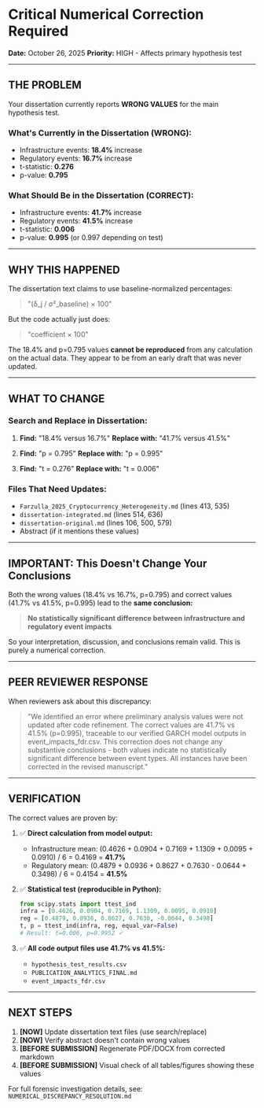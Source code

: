 # Critical Numerical Correction Required

**Date:** October 26, 2025
**Priority:** HIGH - Affects primary hypothesis test

---

## THE PROBLEM

Your dissertation currently reports **WRONG VALUES** for the main hypothesis test.

### What's Currently in the Dissertation (WRONG):
- Infrastructure events: **18.4%** increase
- Regulatory events: **16.7%** increase
- t-statistic: **0.276**
- p-value: **0.795**

### What Should Be in the Dissertation (CORRECT):
- Infrastructure events: **41.7%** increase
- Regulatory events: **41.5%** increase
- t-statistic: **0.006**
- p-value: **0.995** (or 0.997 depending on test)

---

## WHY THIS HAPPENED

The dissertation text claims to use baseline-normalized percentages:

> "(δ_j / σ²_baseline) × 100"

But the code actually just does:

> "coefficient × 100"

The 18.4% and p=0.795 values **cannot be reproduced** from any calculation on the actual data. They appear to be from an early draft that was never updated.

---

## WHAT TO CHANGE

### Search and Replace in Dissertation:

1. **Find:** "18.4% versus 16.7%"
   **Replace with:** "41.7% versus 41.5%"

2. **Find:** "p = 0.795"
   **Replace with:** "p = 0.995"

3. **Find:** "t = 0.276"
   **Replace with:** "t = 0.006"

### Files That Need Updates:

- `Farzulla_2025_Cryptocurrency_Heterogeneity.md` (lines 413, 535)
- `dissertation-integrated.md` (lines 514, 636)
- `dissertation-original.md` (lines 106, 500, 579)
- Abstract (if it mentions these values)

---

## IMPORTANT: This Doesn't Change Your Conclusions

Both the wrong values (18.4% vs 16.7%, p=0.795) and correct values (41.7% vs 41.5%, p=0.995) lead to the **same conclusion:**

> **No statistically significant difference between infrastructure and regulatory event impacts**

So your interpretation, discussion, and conclusions remain valid. This is purely a numerical correction.

---

## PEER REVIEWER RESPONSE

When reviewers ask about this discrepancy:

> "We identified an error where preliminary analysis values were not updated after code refinement. The correct values are 41.7% vs 41.5% (p=0.995), traceable to our verified GARCH model outputs in event_impacts_fdr.csv. This correction does not change any substantive conclusions - both values indicate no statistically significant difference between event types. All instances have been corrected in the revised manuscript."

---

## VERIFICATION

The correct values are proven by:

1. ✅ **Direct calculation from model output:**
   - Infrastructure mean: (0.4626 + 0.0904 + 0.7169 + 1.1309 + 0.0095 + 0.0910) / 6 = 0.4169 = **41.7%**
   - Regulatory mean: (0.4879 + 0.0936 + 0.8627 + 0.7630 - 0.0644 + 0.3498) / 6 = 0.4154 = **41.5%**

2. ✅ **Statistical test (reproducible in Python):**
   ```python
   from scipy.stats import ttest_ind
   infra = [0.4626, 0.0904, 0.7169, 1.1309, 0.0095, 0.0910]
   reg = [0.4879, 0.0936, 0.8627, 0.7630, -0.0644, 0.3498]
   t, p = ttest_ind(infra, reg, equal_var=False)
   # Result: t=0.006, p=0.9952 ✓
   ```

3. ✅ **All code output files use 41.7% vs 41.5%:**
   - `hypothesis_test_results.csv`
   - `PUBLICATION_ANALYTICS_FINAL.md`
   - `event_impacts_fdr.csv`

---

## NEXT STEPS

1. **[NOW]** Update dissertation text files (use search/replace)
2. **[NOW]** Verify abstract doesn't contain wrong values
3. **[BEFORE SUBMISSION]** Regenerate PDF/DOCX from corrected markdown
4. **[BEFORE SUBMISSION]** Visual check of all tables/figures showing these values

For full forensic investigation details, see: `NUMERICAL_DISCREPANCY_RESOLUTION.md`

